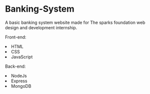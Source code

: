 # Banking-System
A basic banking system website made for The sparks foundation web design and development internship.

Front-end:
<li>HTML</li>
<li>CSS</li>
<li>JavaScript</li>



Back-end:
<li>NodeJs</li>
<li>Express</li>
<li>MongoDB</li>
